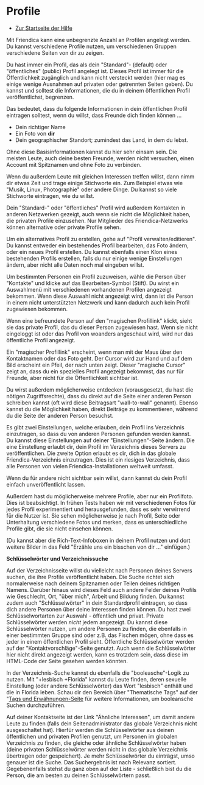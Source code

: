 Profile
========

* [Zur Startseite der Hilfe](help)

Mit Friendica kann eine unbegrenzte Anzahl an Profilen angelegt werden. 
Du kannst verschiedene Profile nutzen, um verschiedenen Gruppen verschiedene Seiten von dir zu zeigen.

Du hast immer ein Profil, das als dein "Standard"- (default) oder "öffentliches" (public) Profil angelegt ist. 
Dieses Profil ist immer für die Öffentlichkeit zugänglich und kann nicht versteckt werden (hier mag es einige wenige Ausnahmen auf privaten oder getrennten Seiten geben). 
Du kannst und solltest die Informationen, die du in deinem öffentlichen Profil veröffentlichst, begrenzen.

Das bedeutet, dass du folgende Informationen in dein öffentlichen Profil eintragen solltest, wenn du willst, dass Freunde dich finden können ...

* Dein richtiger Name
* Ein Foto von **dir**
* Dein geographischer Standort; zumindest das Land, in dem du lebst. 

Ohne diese Basisinformationen kannst du hier sehr einsam sein. 
Die meisten Leute, auch deine besten Freunde, werden nicht versuchen, einen Account mit Spitznamen und ohne Foto zu verbinden.

Wenn du außerdem Leute mit gleichen Interessen treffen willst, dann nimm dir etwas Zeit und trage einige Stichworte ein. 
Zum Beispiel etwas wie "Musik, Linux, Photographie" oder andere Dinge. 
Du kannst so viele Stichworte eintragen, wie du willst.

Dein "Standard-" oder "öffentliches" Profil wird außerdem Kontakten in anderen Netzwerken gezeigt, auch wenn sie nicht die Möglichkeit haben, die privaten Profile einzusehen. 
Nur Mitglieder des Friendica-Netzwerks können alternative oder private Profile sehen.

Um ein alternatives Profil zu erstellen, gehe auf "Profil verwalten/editieren". 
Du kannst entweder ein bestehendes Profil bearbeiten, das Foto ändern, oder ein neues Profil erstellen. 
Du kannst ebenfalls einen Klon eines bestehenden Profils erstellen, falls du nur einige wenige Einstellungen ändern, aber nicht alle Daten noch mal eingeben willst.

Um bestimmten Personen ein Profil zuzuweisen, wähle die Person über "Kontakte" und klicke auf das Bearbeiten-Symbol (Stift). 
Du wirst ein Auswahlmenü mit verschiedenen vorhandenen Profilen angezeigt bekommen. 
Wenn diese Auswahl nicht angezeigt wird, dann ist die Person in einem nicht unterstützten Netzwerk und kann dadurch auch kein Profil zugewiesen bekommen.

Wenn eine befreundete Person auf den "magischen Profillink" klickt, sieht sie das private Profil, das du dieser Person zugewiesen hast. 
Wenn sie nicht eingeloggt ist oder das Profil von woanders angeschaut wird, wird nur das öffentliche Profil angezeigt.

Ein "magischer Profillink" erscheint, wenn man mit der Maus über den Kontaktnamen oder das Foto geht. 
Der Cursor wird zur Hand und auf dem Bild erscheint ein Pfeil, der nach unten zeigt. 
Dieser "magische Cursor" zeigt an, dass du ein spezielles Profil angezeigt bekommst, das nur für Freunde, aber nicht für die Öffentlichkeit sichtbar ist.

Du wirst außerdem möglicherweise entdecken (vorausgesetzt, du hast die nötigen Zugriffsrechte), dass du direkt auf die Seite einer anderen Person schreiben kannst (oft wird diese Beitragsart "wall-to-wall" genannt). 
Ebenso kannst du die Möglichkeit haben, direkt Beiträge zu kommentieren, während du die Seite der anderen Person besuchst. 

Es gibt zwei Einstellungen, welche erlauben, dein Profil ins Verzeichnis einzutragen, so dass du von anderen Personen gefunden werden kannst. 
Du kannst diese Einstellungen auf deiner "Einstellungen"-Seite ändern. 
Die eine Einstellung erlaubt dir, dein Profil im Verzeichnis dieses Servers zu veröffentlichen. 
Die zweite Option erlaubt es dir, dich in das globale Friendica-Verzeichnis einzutragen. 
Dies ist ein riesiges Verzeichnis, dass alle Personen von vielen Friendica-Installationen weltweit umfasst.

Wenn du für andere nicht sichtbar sein willst, dann kannst du dein Profil einfach unveröffentlicht lassen.

Außerdem hast du möglicherweise mehrere Profile, aber nur ein Profilfoto. Dies ist beabsichtigt. 
In frühen Tests haben wir mit verschiedenen Fotos für jedes Profil experimentiert und herausgefunden, dass es sehr verwirrend für die Nutzer ist. 
Sie sehen möglicherweise je nach Profil, Seite oder Unterhaltung verschiedene Fotos und merken, dass es unterschiedliche Profile gibt, die sie nicht einsehen können.

(Du kannst aber die Rich-Text-Infoboxen in deinem Profil nutzen und dort weitere Bilder in das Feld "Erzähle uns ein bisschen von dir …" einfügen.)


**Schlüsselwörter und Verzeichnissuche**

Auf der Verzeichnisseite willst du vielleicht nach Personen deines Servers suchen, die ihre Profile veröffentlicht haben. 
Die Suche richtet sich normalerweise nach deinem Spitznamen oder Teilen deines richtigen Namens. 
Darüber hinaus wird dieses Feld auch andere Felder deines Profils wie Geschlecht, Ort, "über mich", Arbeit und Bildung finden.
Du kannst zudem auch "Schlüsselwörter" in dein Standardprofil eintragen, so dass dich andere Personen über deine Interessen finden können. 
Du hast zwei Schlüsselwortarten zur Auswahl - öffentlich und privat. Private Schlüsselwörter werden *nicht* jedem angezeigt. 
Du kannst diese Schlüsselwörter nutzen, um andere Personen zu finden, die ebenfalls in einer bestimmten Gruppe sind oder z.B. das Fischen mögen, ohne dass es jeder in einem öffentlichen Profil sieht. 
Öffentliche Schlüsselwörter werden auf der "Kontaktvorschläge"-Seite genutzt. 
Auch wenn die Schlüsselwörter hier nicht direkt angezeigt werden, kann es trotzdem sein, dass diese im HTML-Code der Seite gesehen werden könnten.

In der Verzeichnis-Suche kannst du ebenfalls die "booleasche"-Logik zu nutzen. Mit "+lesbisch +Florida" kannst du Leute finden, deren sexuelle Einstellung (oder andere Schlüsselwörter) das Wort "lesbisch" enthält und die in Florida leben. 
Schau dir den Bereich über "Thematische Tags" auf der "[Tags und Erwähnungen-Seite](help/Tags-and-Mentions) für weitere Informationen, um booleansche Suchen durchzuführen.

Auf deiner Kontaktseite ist der Link "Ähnliche Interessen", um damit andere Leute zu finden (falls dein Seitenadministrator das globale Verzeichnis nicht ausgeschaltet hat). 
Hierfür werden die Schlüsselwörter aus deinen öffentlichen und privaten Profilen genutzt, um Personen im globalen Verzeichnis zu finden, die gleiche oder ähnliche Schlüsselwörter haben (deine privaten Schlüsselwörter werden nicht in das globale Verzeichnis übertragen oder gespeichert). 
Je mehr Schlüsselwörter du einträgst, umso genauer ist die Suche. Das Suchergebnis ist nach Relevanz sortiert. 
Gegebenenfalls stehst du ganz oben auf der Liste - schließlich bist du die Person, die am besten zu deinen Schlüsselwörtern passt.
